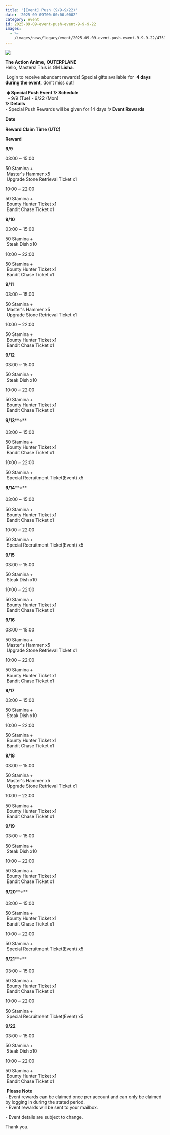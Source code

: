 ```yaml
---
title: '[Event] Push (9/9~9/22)'
date: '2025-09-09T00:00:00.000Z'
category: event
id: 2025-09-09-event-push-event-9-9-9-22
images:
  - >-
    /images/news/legacy/event/2025-09-09-event-push-event-9-9-9-22/4759c200b4a94ca4a56a76260f0d31bb.webp
---
```


![](/images/news/legacy/event/2025-09-09-event-push-event-9-9-9-22/4759c200b4a94ca4a56a76260f0d31bb.webp)  
  

**The Action Anime,** **OUTERPLANE**          
Hello, Masters! This is GM **Lisha**.  
  
 Login to receive abundant rewards! Special gifts available for  **4 days during the event**, don’t miss out!  
  
 **◈ Special Push Event** **✨** **Schedule**      
  - 9/9 (Tue) - 9/22 (Mon)  
**✨** **Details**     
\- Special Push Rewards will be given for 14 days **✨** **Event Rewards** 

**Date**

**Reward Claim Time (UTC)**

**Reward**

**9/9**

03:00 ~ 15:00

50 Stamina +  
 Master's Hammer x5  
 Upgrade Stone Retrieval Ticket x1

10:00 ~ 22:00

50 Stamina +  
 Bounty Hunter Ticket x1  
 Bandit Chase Ticket x1

**9/10**

03:00 ~ 15:00

50 Stamina +  
 Steak Dish x10

10:00 ~ 22:00

50 Stamina +  
 Bounty Hunter Ticket x1  
 Bandit Chase Ticket x1

**9/11**

03:00 ~ 15:00

50 Stamina +  
 Master's Hammer x5  
 Upgrade Stone Retrieval Ticket x1

10:00 ~ 22:00

50 Stamina +  
 Bounty Hunter Ticket x1  
 Bandit Chase Ticket x1

**9/12**

03:00 ~ 15:00

50 Stamina +  
 Steak Dish x10

10:00 ~ 22:00

50 Stamina +  
 Bounty Hunter Ticket x1  
 Bandit Chase Ticket x1

**9/13****⭐**

03:00 ~ 15:00

50 Stamina +  
 Bounty Hunter Ticket x1  
 Bandit Chase Ticket x1

10:00 ~ 22:00

50 Stamina +  
 Special Recruitment Ticket(Event) x5

**9/14****⭐**

03:00 ~ 15:00

50 Stamina +  
 Bounty Hunter Ticket x1  
 Bandit Chase Ticket x1

10:00 ~ 22:00

50 Stamina +  
 Special Recruitment Ticket(Event) x5

**9/15**

03:00 ~ 15:00

50 Stamina +  
 Steak Dish x10

10:00 ~ 22:00

50 Stamina +  
 Bounty Hunter Ticket x1  
 Bandit Chase Ticket x1

**9/16**

03:00 ~ 15:00

50 Stamina +  
 Master's Hammer x5  
 Upgrade Stone Retrieval Ticket x1

10:00 ~ 22:00

50 Stamina +  
 Bounty Hunter Ticket x1  
 Bandit Chase Ticket x1

**9/17**

03:00 ~ 15:00

50 Stamina +  
 Steak Dish x10

10:00 ~ 22:00

50 Stamina +  
 Bounty Hunter Ticket x1  
 Bandit Chase Ticket x1

**9/18**

03:00 ~ 15:00

50 Stamina +  
 Master's Hammer x5  
 Upgrade Stone Retrieval Ticket x1

10:00 ~ 22:00

50 Stamina +  
 Bounty Hunter Ticket x1  
 Bandit Chase Ticket x1

**9/19**

03:00 ~ 15:00

50 Stamina +  
 Steak Dish x10

10:00 ~ 22:00

50 Stamina +  
 Bounty Hunter Ticket x1  
 Bandit Chase Ticket x1

**9/20****⭐**

03:00 ~ 15:00

50 Stamina +  
 Bounty Hunter Ticket x1  
 Bandit Chase Ticket x1

10:00 ~ 22:00

50 Stamina +  
 Special Recruitment Ticket(Event) x5

**9/21****⭐**

03:00 ~ 15:00

50 Stamina +  
 Bounty Hunter Ticket x1  
 Bandit Chase Ticket x1

10:00 ~ 22:00

50 Stamina +  
 Special Recruitment Ticket(Event) x5

**9/22**

03:00 ~ 15:00

50 Stamina +  
 Steak Dish x10

10:00 ~ 22:00

50 Stamina +  
 Bounty Hunter Ticket x1  
 Bandit Chase Ticket x1

 **Please Note**  
\- Event rewards can be claimed once per account and can only be claimed by logging in during the stated period.  
\- Event rewards will be sent to your mailbox.

\- Event details are subject to change.  
  
Thank you.
